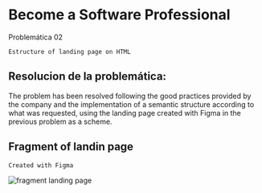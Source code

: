 # Become a Software Professional
Problemática 02
```
Estructure of landing page on HTML
```
## Resolucion de la problemática:
The problem has been resolved following the good practices provided by the company and the implementation of a semantic structure according to what was requested, using the landing page created with Figma in the previous problem as a scheme.
## Fragment of landin page
```
Created with Figma
```
![fragment landing page](https://user-images.githubusercontent.com/101304104/187049805-86a548aa-8949-401b-b433-43b8818e563e.jpg)
